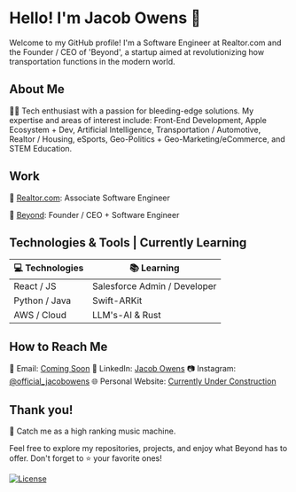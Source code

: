 # Hello! I'm Jacob Owens 👋

Welcome to my GitHub profile! I'm a Software Engineer at Realtor.com and the Founder / CEO of 'Beyond', a startup aimed at revolutionizing how transportation functions in the modern world.

## About Me

👨‍💻 Tech enthusiast with a passion for bleeding-edge solutions. My expertise and areas of interest include: Front-End Development, Apple Ecosystem + Dev, Artificial Intelligence, Transportation / Automotive, Realtor / Housing, eSports, Geo-Politics + Geo-Marketing/eCommerce, and STEM Education.

## Work

🏢 [Realtor.com](https://www.realtor.com): Associate Software Engineer

🚀 [Beyond](https://www.beyondnav.com): Founder / CEO + Software Engineer

## Technologies & Tools | Currently Learning

| 💻 Technologies | 📚 Learning             |
| -------------- | ----------------------- |
| React / JS   | Salesforce Admin / Developer       |
| Python / Java  | Swift-ARKit        |
| AWS / Cloud   | LLM's-AI & Rust    |

## How to Reach Me

📧 Email: [Coming Soon](mailto:your.email@example.com)
💼 LinkedIn: [Jacob Owens](https://www.linkedin.com/in/jacobowenscs/)
📷 Instagram: [@official_jacobowens](https://www.instagram.com/official_jacobowens/)
🌐 Personal Website: [Currently Under Construction]()

## Thank you!

🎵 Catch me as a high ranking music machine.

Feel free to explore my repositories, projects, and enjoy what Beyond has to offer. Don't forget to ⭐️ your favorite ones!

[![License](https://img.shields.io/badge/license-MIT-blue.svg)](LICENSE)

